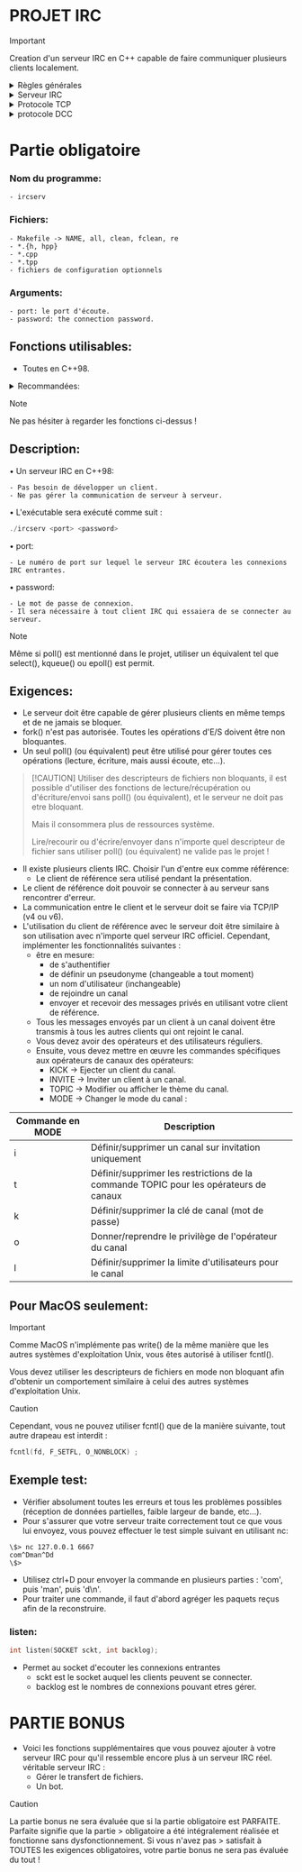 # PROJET IRC
> [!IMPORTANT]
> Creation d'un serveur IRC en C++ capable de faire communiquer plusieurs clients localement.

<details>
<summary>Règles générales</summary>

- Votre programme ne doit en aucun cas se bloquer (même s'il manque de mémoire).
- Il ne doit pas s'arrêter de manière inattendue.
- Si cela se produit, votre projet sera considéré comme non fonctionnel
votre note sera de 0.
- Vous devez fournir un Makefile qui compilera vos fichiers sources. Il ne doit pas
relink.
- Votre Makefile doit au moins contenir les règles suivantes :
```
	- $(NAME), all, clean, fclean et re.
```
- Compilez votre code avec c++ et les drapeaux -Wall -Wextra -Werror
- Votre code doit être conforme à la norme C++ 98.
- Essayez de toujours développer en utilisant le plus de fonctionnalités C++ possible.
Par exemple, choisissez:
```
- <cstring> plutôt que <string.h>
``` 
- Les bibliothèques externes et les bibliothèques Boost sont interdites.
</details>

<details>
<summary>Serveur IRC</summary>
	
- ***Internet Relay Chat*** (IRC ; en français : « discussion relayée par Internet ») est un protocole de communication textuel sur Internet. Il sert à la communication instantanée principalement sous la forme de discussions en groupe par l’intermédiaire de canaux de discussion.
Il peut par ailleurs être utilisé pour faire du transfert de fichier.
- IRC est un protocole utilisant TCP et optionelle TLS.

1. **Aspect techniques:**
- Un serveur IRC peut se connecter à d'autres serveur IRC.
- Un réseaux IRC est un ensemble de serveur connectés l'un à l'autre.
- L'utilisateur utilise un logiciel IRC afin de se connecter à un des serveurs du réseaux.
- Le protocole ouvert est décrit par un RFC:
	- ***Requests for comments*** ("demandes de commentaires").
   	- documents décrivant les aspects et spécification techniques d'internet.

> RFC 28102 à RFC 2813

- Un serveur IRC est gérer par un ou plusieurs IrcOps (***IRC OPERATOR***):
  	- Ils sont nommés par les administrateurs.

2. **Les canaux:**
- ***Channel*** ("canal"):
	- Element de base pour communiquer sur un reseaux:
  	- Un channel est définit par une liste d'utilisateurs connectés à celui-ci.
- Pour rentrer dans un channel ou le créer:
```
join
```
> Les canaux pouvant etre vus de tous sur le réseau sont préfixée par #.
> 
> Les canaux peuvent etres locaux: 1 seul serveur et préfixée par &.

3. **Les modes:**
- Options positionnée sur des canaux ou des utilisateurs.
- affecte leurs modes de fonctionnement, leurs privilèges et leurs intéractions.

4. **Principales commandes:**
- Les commandes IRC sont toujours définiespar le caractère '/' placé en début de ligne.
- Elle est envoyée comme message au canal actif.
- Par exemple pur joindre un canal:
```
/join#canal
```
> Rejoint un canal public nommée canal.

6. **Bot IRC:**

8. **Les réseaux:**

</details>

<details>
<summary> Protocole TCP</summary>
	
-  ***Transmission Control Protocol*** (littéralement, « protocole de contrôle de transmissions »), abrégé TCP, est un protocole de transport fiable, en mode connecté.
</details>

<details>
<summary>protocole DCC</summary>
	
- ***Direct Client-to-Client***, protocole utilisé par de nombreux clients IRC qui permet une connections direct entre utilisateurs:
	- permet d envoyer des fichiers.
 	- permet de chatter plus rapidement et de maniere plus securise avec un autre utilisateur.
</details>

# Partie obligatoire
### Nom du programme:
	- ircserv
### Fichiers:
	- Makefile -> NAME, all, clean, fclean, re
	- *.{h, hpp}
	- *.cpp
	- *.tpp
	- fichiers de configuration optionnels
### Arguments:
	- port: le port d'écoute.
	- password: the connection password.
## Fonctions utilisables:
- Toutes en C++98.
<details>
	
<summary>Recommandées:</summary>

<details>
<summary>socket()</summary>

```cpp
int socket(int family, int type, int protocol);
```
	- family: famille du socket: AF_INET pour un socket IPv4.
	- type: specifie le type de socket, SOCK_STREAM pour TCP 
	- protocol: definit le protcole, IPPROTO_TCP pour un socket TCP.
>retourne le socket ou -1 en cas d'erreur.
</details>

- close
- setsockopt
- getsockname
- getprotobyname
- gethostbyname
- getaddrinfo
- freeaddrinfo
<details>
<summary>bind(): assigne une adresse locale à un socket</summary>
	
```cpp
int bind(int sckt, const struct addr* name, int namelen);
```
	- sckt est le socket auquel est assigné l'adresse.
	- name est la structure à assigner au socket.
	- namelen est la taille de cette structure.
</details>

- connect
<details>
<summary>listen(): permet au socket d'ecouter les connexions entrantes</summary>
	
```cpp
int listen(int sckt, int backlog);
```
	- sckt est le socket auquel les clients peuvent se connecter.
	- backlog est le nombres de connexions pouvant etres gérer.
 </details>
 
- accept
- htons
- htonl
- ntohs
- ntohl
- inet_addr
- inet_ntoa
- send
<details>
<summary>recv(): réceptionne des données sur le socket placé en paramètre.</summary>
	
```cpp
int recv(int socket, void* buffer, size_t len, int flags);
```
 	- socket: socket duquel receptionner le données.
  	- buffer: tampon où stocker les données.
	- len: nombres maximal d'octet a réceptionner.
 	- flag: masque d'option. Généralement 0.
```cpp
int socket;
// initialisation et connexion
char buffer[1024];
if (recv(socket, buffer, 1024, 0) <= 0)
        	// erreur ou connexion fermée
```
> Retourne le nombre d'octets reçus et stockés dans buffer.
> 
> Peut retourner 0 si la connexion a été terminée. Retourne -1 en cas d'erreur.
</details>

- signal
- sigaction
- lseek
- fstat
- fcntl
- poll
</details>

> [!NOTE]
> Ne pas hésiter à regarder les fonctions ci-dessus !

## Description:

• Un serveur IRC en C++98:

	- Pas besoin de développer un client.
	- Ne pas gérer la communication de serveur à serveur.

• L'exécutable sera exécuté comme suit :
```cpp
./ircserv <port> <password>
```
• port:

	- Le numéro de port sur lequel le serveur IRC écoutera les connexions IRC entrantes.
• password:

	- Le mot de passe de connexion.
 	- Il sera nécessaire à tout client IRC qui essaiera de se connecter au serveur.
> [!NOTE]
> Même si poll() est mentionné dans le projet, utiliser un équivalent tel que select(),
>  kqueue() ou epoll() est permit.

## Exigences:

- Le serveur doit être capable de gérer plusieurs clients en même temps et de ne jamais se bloquer.
- fork() n'est pas autorisée. Toutes les opérations d'E/S doivent être non bloquantes.
- Un seul poll() (ou équivalent) peut être utilisé pour gérer toutes ces opérations (lecture, écriture, mais aussi écoute, etc...).

>  [!CAUTION]
> Utiliser des descripteurs de fichiers non bloquants, il est possible d'utiliser des fonctions de lecture/récupération ou
>  d'écriture/envoi sans poll() (ou équivalent), et le serveur ne doit pas etre bloquant.
>
> Mais il consommera plus de ressources système.
> 
> Lire/recourir ou d'écrire/envoyer dans n'importe quel descripteur de fichier
> sans utiliser poll() (ou équivalent) ne valide pas le projet !

- Il existe plusieurs clients IRC. Choisir l'un d'entre eux comme référence:
	- Le client de référence sera utilisé pendant la présentation.
- Le client de référence doit pouvoir se connecter à au serveur sans rencontrer d'erreur.
- La communication entre le client et le serveur doit se faire via TCP/IP (v4 ou v6).
- L'utilisation du client de référence avec le serveur doit être similaire à son utilisation avec n'importe quel serveur IRC officiel.
Cependant, implémenter les fonctionnalités suivantes :
	- être en mesure:
 		- de s'authentifier
		- de définir un pseudonyme (changeable a tout moment)
		- un nom d'utilisateur (inchangeable)
		- de rejoindre un canal
		- envoyer et recevoir des messages privés en utilisant votre client de référence.
	- Tous les messages envoyés par un client à un canal doivent être transmis à tous les autres clients qui ont rejoint le canal.
 	- Vous devez avoir des opérateurs et des utilisateurs réguliers.
  	- Ensuite, vous devez mettre en œuvre les commandes spécifiques aux opérateurs de canaux
des opérateurs:
		- KICK   -> Ejecter un client du canal.
  		- INVITE -> Inviter un client à un canal.
  	 	- TOPIC  -> Modifier ou afficher le thème du canal.
  	  	- MODE   -> Changer le mode du canal :
  
| Commande en MODE | Description |
| --- | --- |
| i | Définir/supprimer un canal sur invitation uniquement |
| t | Définir/supprimer les restrictions de la commande TOPIC pour les opérateurs de canaux |
| k | Définir/supprimer la clé de canal (mot de passe) |
| o | Donner/reprendre le privilège de l'opérateur du canal |
| l | Définir/supprimer la limite d'utilisateurs pour le canal |

## Pour MacOS seulement:

> [!IMPORTANT]
> Comme MacOS n'implémente pas write() de la même manière que les autres systèmes d'exploitation Unix, vous êtes autorisé à utiliser fcntl().
>
> Vous devez utiliser les descripteurs de fichiers en mode non bloquant afin d'obtenir un
> comportement similaire à celui des autres systèmes d'exploitation Unix.

> [!CAUTION]
> Cependant, vous ne pouvez utiliser fcntl() que de la manière suivante, tout autre drapeau est interdit :
```cpp
fcntl(fd, F_SETFL, O_NONBLOCK) ;
```

## Exemple test:
- Vérifier absolument toutes les erreurs et tous les problèmes possibles (réception de données partielles, faible largeur de bande, etc...).
- Pour s'assurer que votre serveur traite correctement tout ce que vous lui envoyez, vous pouvez effectuer le test simple suivant en utilisant nc:
```
\$> nc 127.0.0.1 6667
com^Dman^Dd
\$>
```

- Utilisez ctrl+D pour envoyer la commande en plusieurs parties : 'com', puis 'man', puis 'd\n'.
- Pour traiter une commande, il faut d'abord agréger les paquets reçus afin de la reconstruire.

### listen:
```cpp
int listen(SOCKET sckt, int backlog);
```
- Permet au socket d'ecouter les connexions entrantes
	- sckt est le socket auquel les clients peuvent se connecter.
	- backlog est le nombres de connexions pouvant etres gérer.
 
# PARTIE BONUS

- Voici les fonctions supplémentaires que vous pouvez ajouter à votre serveur IRC pour qu'il ressemble encore plus à un serveur IRC réel.
véritable serveur IRC :
	- Gérer le transfert de fichiers.
	- Un bot.

> [!CAUTION]
> La partie bonus ne sera évaluée que si la partie obligatoire est PARFAITE. Parfaite signifie que la partie > obligatoire a été intégralement réalisée et fonctionne sans dysfonctionnement. Si vous n'avez pas > satisfait à TOUTES les exigences obligatoires, votre partie bonus ne sera pas évaluée du tout !
